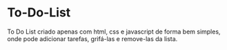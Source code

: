 # To-Do-List
To Do List criado apenas com html, css e javascript de forma bem simples, onde pode adicionar tarefas, grifá-las e remove-las da lista.
